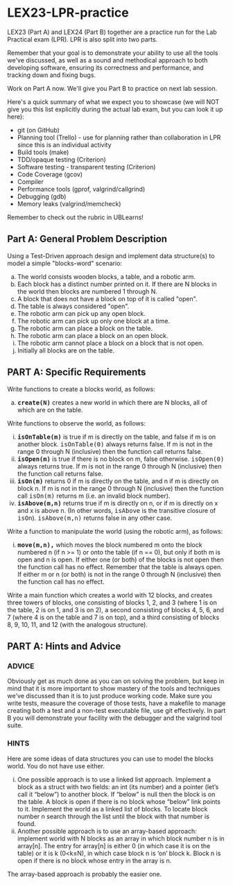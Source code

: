 # LEX23-LPR-practice

LEX23 (Part A) and LEX24 (Part B) together are a practice run for the Lab Practical exam (LPR).  LPR is also split into two parts.

Remember that your goal is to demonstrate your ability to use all the tools we've discussed, as well as a sound and methodical approach to both developing software, ensuring its correctness and performance, and tracking down and fixing bugs.

Work on Part A now.  We'll give you Part B to practice on next lab session.

Here's a quick summary of what we expect you to showcase (we will NOT give you this list explicitly during the actual lab exam, but you can look it up here):
* git (on GitHub)
* Planning tool (Trello) - use for planning rather than collaboration in LPR since this is an individual activity
* Build tools (make)
* TDD/opaque testing (Criterion)
* Software testing - transparent testing (Criterion)
* Code Coverage (gcov)
* Compiler
* Performance tools (gprof, valgrind/callgrind)
* Debugging (gdb)
* Memory leaks (valgrind/memcheck)

Remember to check out the rubric in UBLearns!

## Part A: General Problem Description

Using a Test-Driven approach design and implement data structure(s) to model a simple "blocks-word" scenario:

 <ol type="a">
  <li>The world consists wooden blocks, a table, and a robotic arm.
  </li>

  <li>Each block has a distinct number printed on it.  If there are N
  blocks in the world then blocks are numbered 1 through N.
  </li>

  <li>A block that does not have a block on top of it is called "open".</li>

  <li>The table is always considered "open".</li>

  <li>The robotic arm can pick up any open block.</li>

  <li>The robotic arm can pick up only one block at a time.</li>

  <li>The robotic arm can place a block on the table.</li>

  <li>The robotic arm can place a block on an open block.</li>

  <li>The robotic arm cannot place a block on a block that is not open.</li>

  <li>Initially all blocks are on the table.</li>

  </ol>

## PART A: Specific Requirements
Write functions to create a blocks world, as follows:

  <ol type="a">
  <li><b><tt>create(N)</tt></b> creates a new world in which there are N blocks, all of
  which are on the table.
  </li>
  </ol>

  <p>Write functions to observe the world, as follows:</p>
  <ol type="i">
  <li><b><tt>isOnTable(m)</tt></b> is true if m is directly on the table, and false if m is on
  another block.  <tt>isOnTable(0)</tt> always returns false.  If m is not in the
  range 0 through N (inclusive) then the function call returns false.
  </li>

  <li><b><tt>isOpen(m)</tt></b> is true if there is no block on m, false otherwise.
  <tt>isOpen(0)</tt> always returns true.  If m is not in the range 0 through N
  (inclusive) then the function call returns false.
  </li>

  <li><b><tt>isOn(m)</tt></b> returns 0 if m is directly on the table, and n if m is directly
  on block n.  If m is not in the range 0 through N (inclusive) then the
  function call <tt>isOn(m)</tt> returns m (i.e. an invalid block
  number).
  </li>

  <li><b><tt>isAbove(m,n)</tt></b> returns true if m is directly on n, or if m is directly
  on x and x is above n. (In other words, <tt>isAbove</tt> is the transitive
  closure of <tt>isOn</tt>).  <tt>isAbove(m,n)</tt> returns false in any other case.
  </li>

  </ol>

  <p>Write a function to manipulate the world (using the robotic arm), as
  follows:
  </p>

<ol type="i">
  <li><b><tt>move(m,n),</tt></b> which moves the block numbered m onto the block
  numbered n (if n >= 1) or onto the table (if n == 0), but only if both
  m is open and n is open.  If either one (or both) of the blocks is not
  open then the function call has no effect.  Remember that the table is
  always open.  If either m or n (or both) is not in the range 0 through
  N (inclusive) then the function call has no effect.
  </li>
  </ol>

  <p>
  Write a main function which creates a world with 12 blocks, and
  creates three towers of blocks, one consisting of blocks 1, 2, and 3
  (where 1 is on the table, 2 is on 1, and 3 is on 2), a second
  consisting of blocks 4, 5, 6, and 7 (where 4 is on the table and 7 is
  on top), and a third consisting of blocks 8, 9, 10, 11, and 12 (with
  the analogous structure).
 
## PART A: Hints and Advice</h4></div>
  <div class="panel-body">

### ADVICE
  <p>Obviously get as much done as you can on solving the problem, but
  keep in mind that it is more important to show mastery of the tools
  and techniques we've discussed than it is to just produce working 
  code.  Make sure you write tests, measure the coverage of those tests,
  have a makefile to manage creating both a test and a non-test
  executable file, use git effectively.  In part B you will demonstrate
  your facility with the debugger and the valgrind tool suite.
  </p>
  

### HINTS
  <p> Here are some ideas of data structures you can use to model the blocks world.  You do not have use either.</p>
  
  <ol type="i">
  
  <li> One possible approach is to use a linked list
  approach.  Implement a block as a struct with two fields: an int (its
  number) and a pointer (let’s call it “below”) to another block.  If
  “below” is null then the block is on the table.  A block is open if
  there is no block whose “below” link points to it.  Implement the
  world as a linked list of blocks.  To locate block number n search through
  the list until the block with that number is found.</li>
  
  <li>Another possible approach is to use an array-based approach:
  implement world with N blocks as an array in which block number n is
  in array[n].  The entry for array[n] is either 0 (in which case it is
  on the table) or it is k (0&lt;k&le;N), in which case
  block n is ‘on’ block k.  Block n is open if there is no block whose
  entry in the array is n.</li>
  
  </ol>
  
  The array-based approach is probably the easier one.
